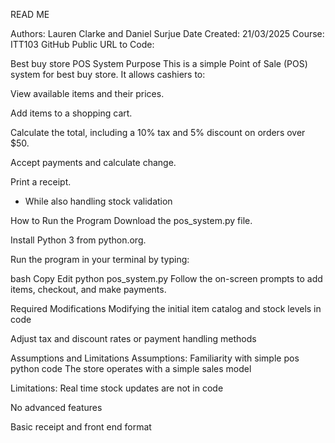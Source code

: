 READ ME 

Authors: Lauren Clarke and Daniel Surjue 
Date Created: 21/03/2025
Course: ITT103 
GitHub Public URL to Code: 


Best buy store POS System
Purpose
This is a simple Point of Sale (POS) system for best buy store. It allows cashiers to:

View available items and their prices.

Add items to a shopping cart.

Calculate the total, including a 10% tax and 5% discount on orders over $50.

Accept payments and calculate change.

Print a receipt. 

- While also handling stock validation

How to Run the Program
Download the pos_system.py file.

Install Python 3 from python.org.

Run the program in your terminal by typing:

bash
Copy
Edit
python pos_system.py
Follow the on-screen prompts to add items, checkout, and make payments.

Required Modifications
Modifying the initial item catalog and stock levels in code 

Adjust tax and discount rates or payment handling methods
 
Assumptions and Limitations
Assumptions:
Familiarity with simple pos python code 
The store operates with a simple sales model 

Limitations:
Real time stock updates are not in code 

No advanced features 

Basic receipt and front end format
